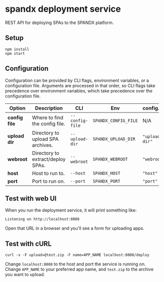 # spandx deployment service

REST API for deploying SPAs to the SPANDX platform.

## Setup

```
npm install
npm start
```

## Configuration

Configuration can be provided by CLI flags, environment variables, or a configuration file.  Arguments are processed in that order, so CLI flags take precedence over environment variables, which take precedence over the configuration file.

| Option | Description | CLI | Env | config.json | Default |
| --- | --- | --- |--- | ---  | --- |
| **config file** | Where to find the config file. | `--config-file` | `SPANDX_CONFIG_FILE` | N/A | `stuff` |
| **upload dir** | Directory to upload SPA archives. | `--upload-dir` | `SPANDX_UPLOAD_DIR` | `"upload-dir"`  | `/tmp/spandx_uploads` |
| **webroot** | Directory to extract/deploy SPAs. | `--webroot` | `SPANDX_WEBROOT` | `"webroot"`  | `/var/www` |
| **host** | Host to run to. | `--host` | `SPANDX_HOST` | `"host"`  | `localhost` |
| **port** | Port to run on. | `--port` | `SPANDX_PORT` | `"port"`  | `8008` |

## Test with web UI

When you run the deployment service, it will print something like:

`Listening on http://localhost:8008`

Open that URL in a browser and you'll see a form for uploading apps.

## Test with cURL

```
curl -v -F upload=@test.zip -F name=APP_NAME localhost:8008/deploy
```

Change `localhost:8008` to the host and port the service is running on.  Change `APP_NAME` to your preferred app name, and `test.zip` to the archive you want to upload.
